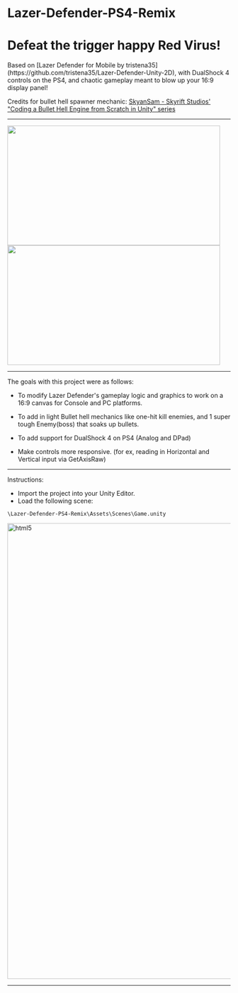 # Lazer-Defender-PS4-Remix
<h1>
Defeat the trigger happy Red Virus!
</h1>
Based on [Lazer Defender for Mobile by tristena35](https://github.com/tristena35/Lazer-Defender-Unity-2D), with DualShock 4 controls on the PS4, and chaotic gameplay meant to blow up your 16:9 display panel!

Credits for bullet hell spawner mechanic: [SkyanSam - Skyrift Studios' "Coding a Bullet Hell Engine from Scratch in Unity" series](https://youtu.be/UZWEkpWgs-4)
<hr>

<img src="https://github.com/RobbyJVC/Lazer-Defender-PS4-Remix/blob/main/gameplay.gif" width="480" height="270" />    <img src="https://github.com/RobbyJVC/Lazer-Defender-PS4-Remix/blob/main/title.gif" width="480" height="270" />


<p align="center">

 <p/>
 <hr>
 The goals with this project were as follows:
 
 - To modify Lazer Defender's gameplay logic and graphics to work on a 16:9 canvas for Console and PC platforms.
 
 - To add in light Bullet hell mechanics like one-hit kill enemies, and 1 super tough Enemy(boss) that soaks up bullets.
 
 - To add support for DualShock 4 on PS4 (Analog and DPad)
 
 - Make controls more responsive. (for ex, reading in Horizontal and Vertical input via GetAxisRaw)
 
 


<hr


 

<hr>

Instructions:
- Import the project into your Unity Editor. 
- Load the following scene:
```
\Lazer-Defender-PS4-Remix\Assets\Scenes\Game.unity
```

 <p/>
 <img src="https://github.com/RobbyJVC/Lazer-Defender-PS4-Remix/blob/main/gameover.gif?raw=true"alt="html5" width="1028" />
<hr>

